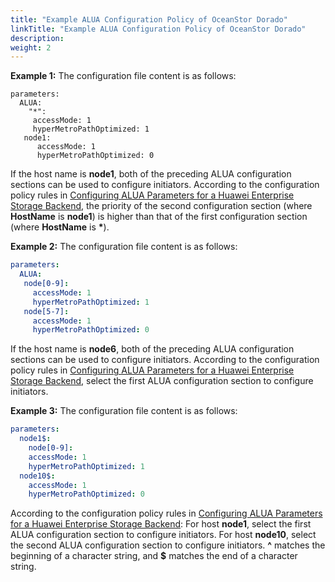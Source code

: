 ```yaml
---
title: "Example ALUA Configuration Policy of OceanStor Dorado"
linkTitle: "Example ALUA Configuration Policy of OceanStor Dorado"
description: 
weight: 2
---
```


**Example 1:**  The configuration file content is as follows:

```
parameters:
  ALUA:
    "*":
     accessMode: 1
     hyperMetroPathOptimized: 1
   node1:
      accessMode: 1
      hyperMetroPathOptimized: 0
```

If the host name is  **node1**, both of the preceding ALUA configuration sections can be used to configure initiators. According to the configuration policy rules in  [Configuring ALUA Parameters for a Huawei Enterprise Storage Backend](/docs/advanced-features/configuring-alua/configuring-alua-using-helm/configuring-alua-parameters-for-a-huawei-enterprise-storage-backend), the priority of the second configuration section \(where  **HostName**  is  **node1**\) is higher than that of the first configuration section \(where  **HostName**  is  **\***\).

**Example 2:**  The configuration file content is as follows:

```yaml
parameters:
  ALUA:
   node[0-9]:
     accessMode: 1
     hyperMetroPathOptimized: 1
   node[5-7]:
     accessMode: 1
     hyperMetroPathOptimized: 0
```

If the host name is  **node6**, both of the preceding ALUA configuration sections can be used to configure initiators. According to the configuration policy rules in  [Configuring ALUA Parameters for a Huawei Enterprise Storage Backend](/docs/advanced-features/configuring-alua/configuring-alua-using-helm/configuring-alua-parameters-for-a-huawei-enterprise-storage-backend), select the first ALUA configuration section to configure initiators.

**Example 3:**  The configuration file content is as follows:

```yaml
parameters:
  node1$:
    node[0-9]:
    accessMode: 1
    hyperMetroPathOptimized: 1
  node10$:
    accessMode: 1
    hyperMetroPathOptimized: 0
```

According to the configuration policy rules in  [Configuring ALUA Parameters for a Huawei Enterprise Storage Backend](/docs/advanced-features/configuring-alua/configuring-alua-using-helm/configuring-alua-parameters-for-a-huawei-enterprise-storage-backend): For host  **node1**, select the first ALUA configuration section to configure initiators. For host  **node10**, select the second ALUA configuration section to configure initiators.  **^**  matches the beginning of a character string, and  **$**  matches the end of a character string.

